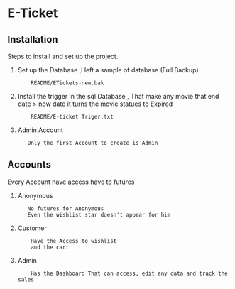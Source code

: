 ﻿
# E-Ticket


## Installation
Steps to install and set up the project.

1. Set up the Database ,I left a sample of database (Full Backup)
    ```
        README/ETickets-new.bak
    ```        
2. Install the trigger in the sql Database , 
       That make any movie that end date > now date it turns the movie statues to Expired
    ```
        README/E-ticket Triger.txt
    ```
3. Admin Account
    ```
       Only the first Account to create is Admin
    ```

## Accounts
Every Account have access have to futures 

1. Anonymous 
    ```
       No futures for Anonymous 
       Even the wishlist star doesn't appear for him 
    ```    
2. Customer
    ```    
        Have the Access to wishlist 
        and the cart 
    ```    
3. Admin
    ```    
        Has the Dashboard That can access, edit any data and track the sales
    ```    
